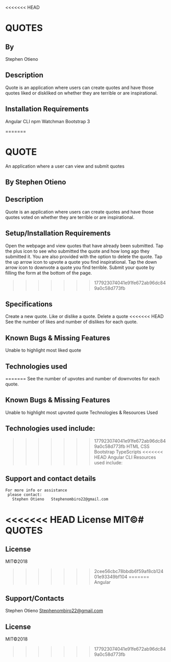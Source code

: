 <<<<<<< HEAD
# QUOTES

## By 
Stephen Otieno


## Description
Quote is an application where users can create quotes and have those quotes liked or diskliked on whether they are terrible or are inspirational.



## Installation Requirements
Angular CLI
npm
Watchman
Bootstrap 3

=======
# QUOTE
An application where a user can view and submit quotes

## By Stephen Otieno

## Description
Quote is an application where users can create quotes and have those quotes voted on whether they are terrible or are inspirational.

## Setup/Installation Requirements
Open the webpage and view quotes that have already been submitted.
Tap the plus icon to see who submitted the quote and how long ago they submitted it. You are also provided with the option to delete the quote.
Tap the up arrow icon to upvote a quote you find inspirational.
Tap the down arrow icon to downvote a quote you find terrible.
Submit your quote by filling the form at the bottom of the page.
>>>>>>> 177923074041e91fe672ab96dc849a0c58d773fb


## Specifications
Create a new quote.
Like or dislike a quote.
Delete a quote
<<<<<<< HEAD
See the number of likes and number of dislikes for each quote.


## Known Bugs & Missing Features
Unable to highlight most liked quote


## Technologies used 
=======
See the number of upvotes and number of downvotes for each quote.


## Known Bugs & Missing Features
Unable to highlight most upvoted quote
Technologies & Resources Used

## Technologies used include:
>>>>>>> 177923074041e91fe672ab96dc849a0c58d773fb
HTML
CSS
Bootstrap
TypeScripts
<<<<<<< HEAD
Angular CLI
Resources used include:


## Support and contact details
    For more info or assistance
     please contact:
       Stephen Otieno   Stephenombiro22@gmail.com

<<<<<<< HEAD
License
MIT©# QUOTES
=======
## License
MIT©2018
>>>>>>> 2cee56cbc78bbdb6f59af8cb12401e93349bf104
=======
Angular 

## Support/Contacts
Stephen Otieno   Stephenombiro22@gmail.com

## License
MIT©2018
>>>>>>> 177923074041e91fe672ab96dc849a0c58d773fb
